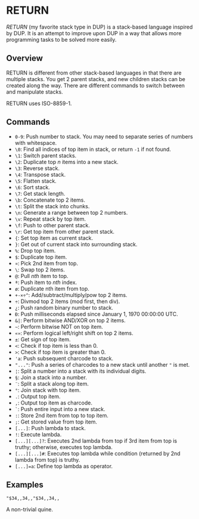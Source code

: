 # RETURN
*RETURN* (my favorite stack type in DUP) is a stack-based language inspired by DUP. It is an attempt to improve upon DUP in a way that allows more programming tasks to be solved more easily.

## Overview
RETURN is different from other stack-based languages in that there are multiple stacks. You get 2 parent stacks, and new children stacks can be created along the way. There are different commands to switch between and manipulate stacks.

RETURN uses ISO-8859-1.

## Commands
- `0-9`: Push number to stack. You may need to separate series of numbers with whitespace.
- `\0`: Find all indices of top item in stack, or return `-1` if not found.
- `\1`: Switch parent stacks.
- `\2`: Duplicate top _n_ items into a new stack.
- `\3`: Reverse stack.
- `\4`: Transpose stack.
- `\5`: Flatten stack.
- `\6`: Sort stack.
- `\7`: Get stack length.
- `\b`: Concatenate top 2 items.
- `\t`: Split the stack into chunks.
- `\n`: Generate a range between top 2 numbers.
- `\v`: Repeat stack by top item.
- `\f`: Push to other parent stack.
- `\r`: Get top item from other parent stack.
- `{`: Set top item as current stack.
- `}`: Get out of current stack into surrounding stack.
- `%`: Drop top item.
- `$`: Duplicate top item.
- `¤`: Pick 2nd item from top.
- `\`: Swap top 2 items.
- `@`: Pull _nth_ item to top.
- `ª`: Push item to _nth_ index.
- `ø`: Duplicate nth item from top.
- `+-×÷^`: Add/subtract/multiply/pow top 2 items.
- `÷`: Divmod top 2 items (mod first, then div).
- `¿`: Push random binary number to stack.
- `Ð`: Push milliseconds elapsed since January 1, 1970 00:00:00 UTC.
- `&|`: Perform bitwise AND/XOR on top 2 items.
- `~`: Perform bitwise NOT on top item.
- `«»`: Perform logical left/right shift on top 2 items.
- `±`: Get sign of top item.
- `<`: Check if top item is less than 0.
- `>`: Check if top item is greater than 0.
- `'a`: Push subsequent charcode to stack.
- `"..."`: Push a series of charcodes to a new stack until another `"` is met.
- `¦`: Split a number into a stack with its individual digits.
- `§`: Join a stack into a number.
- `¨`: Split a stack along top item.
- `°`: Join stack with top item.
- `.`: Output top item.
- `,`: Output top item as charcode.
- <code>`</code>: Push entire input into a new stack.
- `:`: Store 2nd item from top to top item.
- `;`: Get stored value from top item.
- `[...]`: Push lambda to stack.
- `!`: Execute lambda.
- `[...][...]?`: Executes 2nd lambda from top if 3rd item from top is truthy; otherwise, executes top lambda.
- `[...][...]#`: Executes top lambda while condition (returned by 2nd lambda from top) is truthy.
- `[...]=a`: Define top lambda as operator.

## Examples
```
"$34,,34,,"$34,,34,,
```
A non-trivial quine.

